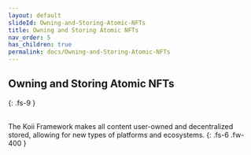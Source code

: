 ```yaml
---
layout: default
slideId: Owning-and-Storing-Atomic-NFTs
title: Owning and Storing Atomic NFTs
nav_order: 5
has_children: true
permalink: docs/Owning-and-Storing-Atomic-NFTs
---
```


## Owning and Storing Atomic NFTs
{: .fs-9 }

<br>
The Koii Framework makes all content user-owned and decentralized stored, allowing for new types of platforms and ecosystems.
{: .fs-6 .fw-400 }

